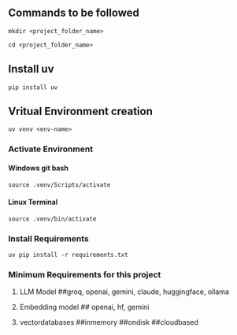 ## Commands to be followed


```
mkdir <project_folder_name>
```

```
cd <project_folder_name>
```


## Install uv

```
pip install uv
```


## Vritual Environment creation

```
uv venv <env-name>
```

### Activate Environment

#### Windows git bash
```
source .venv/Scripts/activate
```

#### Linux Terminal
```
source .venv/bin/activate
```

### Install Requirements
```
uv pip install -r requirements.txt
```

### Minimum Requirements for this project
1. LLM Model ##groq, openai, gemini, claude, huggingface, ollama

2. Embedding model ## openai, hf, gemini 

3. vectordatabases ##inmemory ##ondisk ##cloudbased 